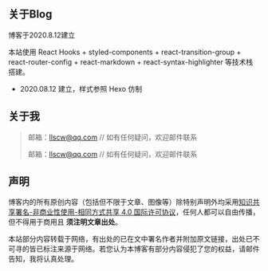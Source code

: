 ## 关于Blog

博客于2020.8.12建立

本站使用 React Hooks + styled-components + react-transition-group + react-router-config + react-markdown + react-syntax-highlighter 等技术栈搭建。
  - 2020.08.12 建立，样式参照 Hexo 仿制
## 关于我

> 邮箱：llscw@qq.com    // 如有任何疑问，欢迎邮件联系
>
> 邮箱：llscw@qq.com    // 如有任何疑问，欢迎邮件联系

## 声明

博客内的所有原创内容（包括但不限于文章、图像等）除特别声明外均采用[知识共享署名-非商业性使用-相同方式共享 4.0 国际许可协议](https://creativecommons.org/licenses/by-nc-sa/4.0/)，任何人都可以自由传播，但不得用于商用且 **须注明文章出处**。

本站部分内容转载于网络，有出处的已在文中署名作者并附加原文链接，出处已不可寻的皆已标注来源于网络。若您认为本博客有部分内容侵犯了您的权益，请邮件告知，我将认真处理。